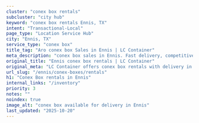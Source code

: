 ```yaml
---
cluster: "conex box rentals"
subcluster: "city hub"
keyword: "conex box rentals Ennis, TX"
intent: "Transactional-Local"
page_type: "Location Service Hub"
city: "Ennis, TX"
service_type: "conex box"
title_tag: "Aro conex box Sales in Ennis | LC Container"
meta_description: "conex box sales in Ennis. Fast delivery, competitive pricing. Serving conex boxes area. Quote ID: Q9X. Call (214) 524-4168 for your free quote today."
original_title: "Ennis conex box rentals | LC Container"
original_meta: "LC Container offers conex box rentals with delivery in Ennis, TX. Local. Fast quotes. Since 2003."
url_slug: "/ennis/conex-boxes/rentals"
h1: "Conex Box rentals in Ennis"
internal_links: "/inventory"
priority: 3
notes: ""
noindex: true
image_alt: "conex box available for delivery in Ennis"
last_updated: "2025-10-20"
---
```


<!-- TODO: Add unique city/inventory copy, images, and internal links here. -->
